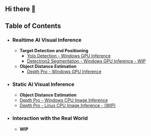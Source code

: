 ##  Hi there 👋  
<!--
**lattebyte/lattebyte** is a ✨ _special_ ✨ repository because its `README.md` (this file) appears on your GitHub profile.

Here are some ideas to get you started:

- 🔭 I’m currently working on ...
- 🌱 I’m currently learning ...
- 👯 I’m looking to collaborate on ...
- 🤔 I’m looking for help with ...
- 💬 Ask me about ...
- 📫 How to reach me: ...
- 😄 Pronouns: ...
- ⚡ Fun fact: ...
-->


## Table of Contents


- ### Realtime AI Visual Inference
  * **Target Detection and Positioning**
     + [Yolo Detection - Windows GPU Inference](https://github.com/lattebyte/Yolo-Detection-Windows-GPU)
     + [Detectron2 Segmentation - Windows GPU Inference - WIP]()
  * **Object Distance Estimation**
     + [Depth Pro - Windows GPU Inference](https://github.com/lattebyte/DepthPro-Windows-GPU.git)
  
  
- ### Static AI Visual Inference
    * **Object Distance Estimation**
     + [Depth Pro - Windows CPU Image Inference](https://github.com/lattebyte/DepthPro-Windows-CPU)
     + [Depth Pro - Linux CPU Image Inference - (WIP)]()

- ### Interaction with the Real World
    * **WIP**

	